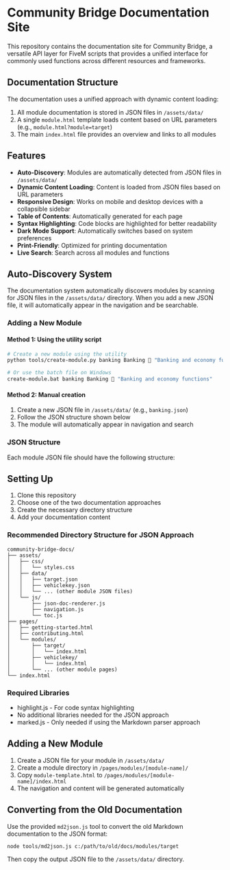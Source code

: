 # Community Bridge Documentation Site

This repository contains the documentation site for Community Bridge, a versatile API layer for FiveM scripts that provides a unified interface for commonly used functions across different resources and frameworks.

## Documentation Structure

The documentation uses a unified approach with dynamic content loading:

1. All module documentation is stored in JSON files in `/assets/data/`
2. A single `module.html` template loads content based on URL parameters (e.g., `module.html?module=target`)
3. The main `index.html` file provides an overview and links to all modules

## Features

- **Auto-Discovery**: Modules are automatically detected from JSON files in `/assets/data/`
- **Dynamic Content Loading**: Content is loaded from JSON files based on URL parameters
- **Responsive Design**: Works on mobile and desktop devices with a collapsible sidebar
- **Table of Contents**: Automatically generated for each page
- **Syntax Highlighting**: Code blocks are highlighted for better readability
- **Dark Mode Support**: Automatically switches based on system preferences
- **Print-Friendly**: Optimized for printing documentation
- **Live Search**: Search across all modules and functions

## Auto-Discovery System

The documentation system automatically discovers modules by scanning for JSON files in the `/assets/data/` directory. When you add a new JSON file, it will automatically appear in the navigation and be searchable.

### Adding a New Module

#### Method 1: Using the utility script
```bash
# Create a new module using the utility
python tools/create-module.py banking Banking 🏦 "Banking and economy functions"

# Or use the batch file on Windows
create-module.bat banking Banking 🏦 "Banking and economy functions"
```

#### Method 2: Manual creation
1. Create a new JSON file in `/assets/data/` (e.g., `banking.json`)
2. Follow the JSON structure shown below
3. The module will automatically appear in navigation and search

### JSON Structure

Each module JSON file should have the following structure:

## Setting Up

1. Clone this repository
2. Choose one of the two documentation approaches
3. Create the necessary directory structure
4. Add your documentation content

### Recommended Directory Structure for JSON Approach

```
community-bridge-docs/
├── assets/
│   ├── css/
│   │   └── styles.css
│   ├── data/
│   │   ├── target.json
│   │   ├── vehiclekey.json
│   │   └── ... (other module JSON files)
│   └── js/
│       ├── json-doc-renderer.js
│       ├── navigation.js
│       └── toc.js
├── pages/
│   ├── getting-started.html
│   ├── contributing.html
│   └── modules/
│       ├── target/
│       │   └── index.html
│       ├── vehiclekey/
│       │   └── index.html
│       └── ... (other module pages)
└── index.html
```

### Required Libraries

- highlight.js - For code syntax highlighting
- No additional libraries needed for the JSON approach
- marked.js - Only needed if using the Markdown parser approach

## Adding a New Module

1. Create a JSON file for your module in `/assets/data/`
2. Create a module directory in `/pages/modules/[module-name]/`
3. Copy `module-template.html` to `/pages/modules/[module-name]/index.html`
4. The navigation and content will be generated automatically

## Converting from the Old Documentation

Use the provided `md2json.js` tool to convert the old Markdown documentation to the JSON format:

```bash
node tools/md2json.js c:/path/to/old/docs/modules/target
```

Then copy the output JSON file to the `/assets/data/` directory.